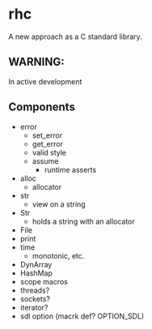 # rhc
A new approach as a C standard library.


## WARNING:
In active development


## Components
- error
  - set_error
  - get_error
  - valid style
  - assume
      - runtime asserts
- alloc
  - allocator
- str
  - view on a string
- Str
  - holds a string with an allocator
- File
- print
- time
  - monotonic, etc.
- DynArray
- HashMap
- scope macros
- threads?
- sockets?
- iterator?
- sdl option (macrk def? OPTION_SDL)
